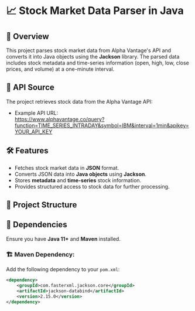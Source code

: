 # 📈 Stock Market Data Parser in Java

## 🚀 Overview

This project parses stock market data from Alpha Vantage's API and converts it into Java objects using the **Jackson** library. The parsed data includes stock metadata and time-series information (open, high, low, close prices, and volume) at a one-minute interval.

## 📡 API Source

The project retrieves stock data from the Alpha Vantage API:

- Example API URL:  
https://www.alphavantage.co/query?function=TIME_SERIES_INTRADAY&symbol=IBM&interval=1min&apikey=YOUR_API_KEY



## 🛠️ Features

- Fetches stock market data in **JSON** format.
- Converts JSON data into **Java objects** using **Jackson**.
- Stores **metadata** and **time-series** stock information.
- Provides structured access to stock data for further processing.

## 📂 Project Structure




## 🔧 Dependencies

Ensure you have **Java 11+** and **Maven** installed.

### 🏗️ Maven Dependency:
Add the following dependency to your `pom.xml`:

```xml
<dependency>
    <groupId>com.fasterxml.jackson.core</groupId>
    <artifactId>jackson-databind</artifactId>
    <version>2.15.0</version>
</dependency>
